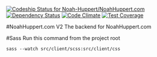 [ ![Codeship Status for Noah-Huppert/NoahHuppert.com](https://codeship.com/projects/d6c1cde0-6a97-0132-bb19-123b90e6e43d/status?branch=master)](https://codeship.com/projects/53754)
[![Dependency Status](https://david-dm.org/Noah-Huppert/noahhuppert.com.svg)](https://david-dm.org/Noah-Huppert/noahhuppert.com)
[![Code Climate](https://codeclimate.com/github/Noah-Huppert/NoahHuppert.com/badges/gpa.svg)](https://codeclimate.com/github/Noah-Huppert/NoahHuppert.com)
[![Test Coverage](https://codeclimate.com/github/Noah-Huppert/NoahHuppert.com/badges/coverage.svg)](https://codeclimate.com/github/Noah-Huppert/NoahHuppert.com/coverage)

#NoahHuppert.com V2
The backend for NoahHuppert.com

#Sass
Run this command from the project root

```
sass --watch src/client/scss:src/client/css
```
